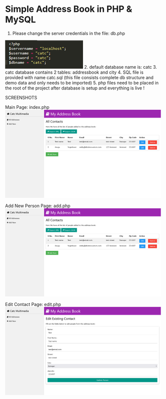 <h1><strong>Simple Address Book in PHP & MySQL</strong></h1>

1.	Please change the server credentials in the file: db.php
 <img src="docs/code.png">
2.	default database name is: catc
3.	catc database contains 2 tables: addressbook and city
4.	SQL file is provided with name catc.sql  (this file consists complete db structure and demo data and only needs to be imported)
5.	php files need to be placed in the root of the project after database is setup and everything is live !


SCREENSHOTS
 
Main Page: index.php
<img src="docs/1.png">

Add New Person Page: add.php
<img src="docs/2.png">
 
Edit Contact Page: edit.php
<img src="docs/3.png">


